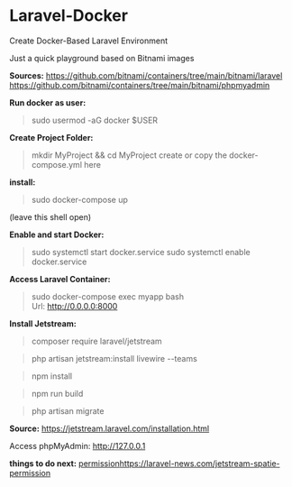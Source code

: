 # Laravel-Docker
Create Docker-Based Laravel Environment 

Just a quick playground based on Bitnami images

**Sources:**
https://github.com/bitnami/containers/tree/main/bitnami/laravel
https://github.com/bitnami/containers/tree/main/bitnami/phpmyadmin

**Run docker as user:**
> sudo usermod -aG docker $USER

**Create Project Folder:**
> mkdir MyProject && cd MyProject
create or copy the docker-compose.yml here

**install:** 
> sudo docker-compose up

(leave this shell open)

**Enable and start Docker:**
> sudo systemctl start docker.service
> sudo systemctl enable docker.service

**Access Laravel Container:**
> sudo docker-compose exec myapp bash  
Url: http://0.0.0.0:8000

**Install Jetstream:**
> composer require laravel/jetstream

> php artisan jetstream:install livewire --teams

> npm install

> npm run build

> php artisan migrate

**Source:** https://jetstream.laravel.com/installation.html


Access phpMyAdmin:
http://127.0.0.1

**things to do next:**
[permission](https://laravel-news.com/jetstream-spatie-permission)https://laravel-news.com/jetstream-spatie-permission
